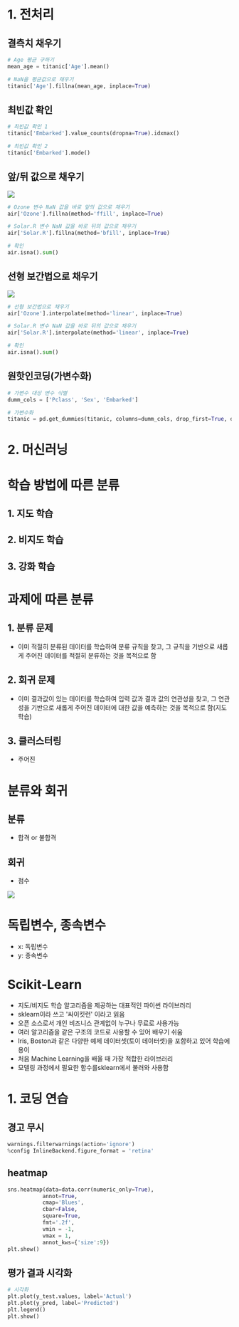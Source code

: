 
# 1. 전처리

## 결측치 채우기
```python
# Age 평균 구하기
mean_age = titanic['Age'].mean()

# NaN을 평균값으로 채우기
titanic['Age'].fillna(mean_age, inplace=True)
```

## 최빈값 확인
```python
# 최빈값 확인 1
titanic['Embarked'].value_counts(dropna=True).idxmax()

# 최빈값 확인 2
titanic['Embarked'].mode()
```

## 앞/뒤 값으로 채우기
![](https://i.imgur.com/OUwtjvA.png)
```python
# Ozone 변수 NaN 값을 바로 앞의 값으로 채우기
air['Ozone'].fillna(method='ffill', inplace=True)

# Solar.R 변수 NaN 값을 바로 뒤의 값으로 채우기
air['Solar.R'].fillna(method='bfill', inplace=True)

# 확인
air.isna().sum()
```

## 선형 보간법으로 채우기

![](https://i.imgur.com/x5DmB7z.png)


```python
# 선형 보간법으로 채우기
air['Ozone'].interpolate(method='linear', inplace=True)

# Solar.R 변수 NaN 값을 바로 뒤의 값으로 채우기
air['Solar.R'].interpolate(method='linear', inplace=True)

# 확인
air.isna().sum()
```


## 원핫인코딩(가변수화)

```python
# 가변수 대상 변수 식별
dumm_cols = ['Pclass', 'Sex', 'Embarked']

# 가변수화
titanic = pd.get_dummies(titanic, columns=dumm_cols, drop_first=True, dtype=int)
```


# 2. 머신러닝


# 학습 방법에 따른 분류
## 1. 지도 학습
## 2. 비지도 학습
## 3. 강화 학습


# 과제에 따른 분류
## 1. 분류 문제
- 이미 적절히 분류된 데이터를 학습하여 분류 규칙을 찾고, 그 규칙을 기반으로 새롭게 주어진 데이터를 적절히 분류하는 것을 목적으로 함
## 2. 회귀 문제
- 이미 결과값이 있는 데이터를 학습하여 입력 값과 결과 값의 연관성을 찾고, 그 연관성을 기반으로 새롭게 주어진 데이터에 대한 값을 예측하는 것을 목적으로 함(지도학습)
## 3. 클러스터링
- 주어진 


# 분류와 회귀
## 분류
- 합격 or 불합격
## 회귀
- 점수

![](https://i.imgur.com/wOtAt2e.png)



# 독립변수, 종속변수
- x: 독립변수
- y: 종속변수



# Scikit-Learn
- 지도/비지도 학습 알고리즘을 제공하는 대표적인 파이썬 라이브러리
- sklearn이라 쓰고 '싸이킷런' 이라고 읽음
- 오픈 소스로서 개인 비즈니스 관계없이 누구나 무료로 사용가능
- 여러 알고리즘을 같은 구조의 코드로 사용할 수 있어 배우기 쉬움
- Iris, Boston과 같은 다양한 예제 데이터셋(토이 데이터셋)을 포함하고 있어 학습에 용이
- 처음 Machine Learning을 배울 때 가장 적합한 라이브러리
- 모델링 과정에서 필요한 함수를sklearn에서 불러와 사용함




# 1. 코딩 연습

## 경고 무시
```python
warnings.filterwarnings(action='ignore')
%config InlineBackend.figure_format = 'retina'
```


## heatmap
```python
sns.heatmap(data=data.corr(numeric_only=True),
           annot=True,
           cmap='Blues',
           cbar=False,
           square=True,
           fmt='.2f',
           vmin = -1,
           vmax = 1,
           annot_kws={'size':9})
plt.show()
```

## 평가 결과 시각화
```python
# 시각화
plt.plot(y_test.values, label='Actual')
plt.plot(y_pred, label='Predicted')
plt.legend()
plt.show()
```
